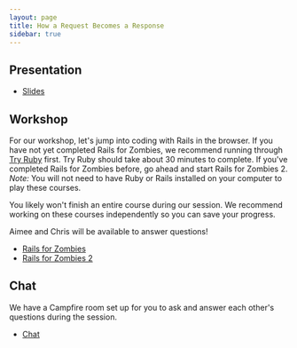 ```yaml
---
layout: page
title: How a Request Becomes a Response
sidebar: true
---
```


## Presentation

- [Slides](http://courseware.codeschool.com/how_a_request_becomes_a_response.pdf "Slides")

## Workshop

For our workshop, let's jump into coding with Rails in the browser. If you have not yet completed Rails for Zombies, we recommend running through [Try Ruby](http://tryruby.org "Try Ruby") first. Try Ruby should take about 30 minutes to complete. If you've completed Rails for Zombies before, go ahead and start Rails for Zombies 2. *Note:* You will not need to have Ruby or Rails installed on your computer to play these courses.

You likely won't finish an entire course during our session. We recommend working on these courses independently so you can save your progress. 

Aimee and Chris will be available to answer questions! 

- [Rails for Zombies](http://railsforzombies.org/levels/1 "Rails for Zombies")
- [Rails for Zombies 2](http://go.codeschool.com/pdxzombies "Rails for Zombies 2")

## Chat

We have a Campfire room set up for you to ask and answer each other's questions during the session.

- [Chat](http://railsconftutorials.com/chat)